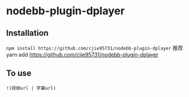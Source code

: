 # nodebb-plugin-dplayer

## Installation
`npm install https://github.com/cjie95731/nodebb-plugin-dplayer`
推荐
yarn add https://github.com/cjie95731/nodebb-plugin-dplayer

## To use
`!(视频url | 字幕url)`
